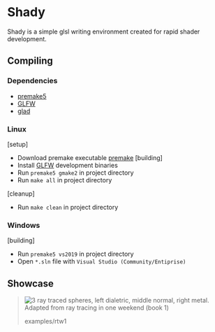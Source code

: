 
# Shady
Shady is a simple glsl writing environment created for rapid shader development.

## Compiling
### Dependencies
- [premake5](https://premake.github.io/)
- [GLFW](glfw.org)
- [glad](https://glad.dav1d.de/)

### Linux
[setup]
- Download premake executable [premake](https://premake.github.io/download/)
[building]
- Install [GLFW](glfw.org) development binaries
- Run `premake5 gmake2` in project directory
- Run `make all` in project directory

[cleanup]
- Run `make clean` in project directory

### Windows
[building]
- Run `premake5 vs2019` in project directory
- Open `*.sln` file with `Visual Studio (Community/Entiprise)`
<!-- - Weep -->


## Showcase
> ![3 ray traced spheres, left dialetric, middle normal, right metal. Adapted from ray tracing in one weekend (book 1)](images/rtweekend_1.gif)
> 
> examples/rtw1
